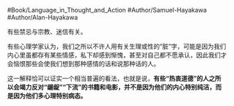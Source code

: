 #Book/Language_in_Thought_and_Action 
#Author/Samuel-Hayakawa 
#Author/Alan-Hayakawa 

有些禁忌与宗教、迷信有关。

有些心理学家认为，我们之所以不许人用有关生理或性的“脏”字，可能是因为我们内心里虽都存有某些情感，私下却感到惭愧，甚至对自己都不愿承认，因此我们才会恼恨那些会使我们想到那种感情的话和说那种话的人。

这一解释恰可以证实一个相当普遍的看法，也就是说，**有些“热衷道德”的人之所以会竭力反对“龌龊”“下流”的书籍和电影，并不是因为他们的内心特别纯洁，而是因为他们多心理特别病态。**

